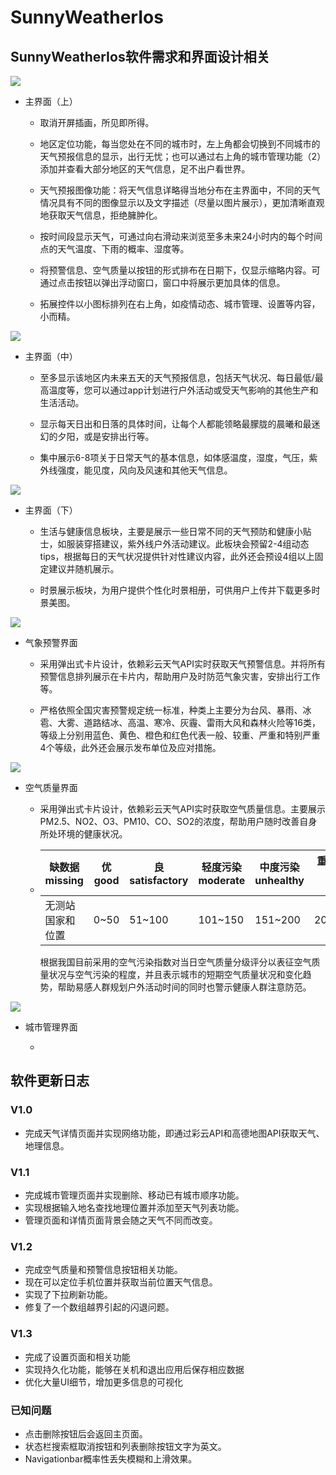 # SunnyWeatherIos
## SunnyWeatherIos软件需求和界面设计相关

![](res/UI1.png)

+ 主界面（上）

  + 取消开屏插画，所见即所得。

  + 地区定位功能，每当您处在不同的城市时，左上角都会切换到不同城市的天气预报信息的显示，出行无忧；也可以通过右上角的城市管理功能（2）添加并查看大部分地区的天气信息，足不出户看世界。

  + 天气预报图像功能：将天气信息详略得当地分布在主界面中，不同的天气情况具有不同的图像显示以及文字描述（尽量以图片展示），更加清晰直观地获取天气信息，拒绝臃肿化。

  + 按时间段显示天气，可通过向右滑动来浏览至多未来24小时内的每个时间点的天气温度、下雨的概率、湿度等。

  + 将预警信息、空气质量以按钮的形式排布在日期下，仅显示缩略内容。可通过点击按钮以弹出浮动窗口，窗口中将展示更加具体的信息。

  + 拓展控件以小图标排列在右上角，如疫情动态、城市管理、设置等内容，小而精。

![](res/UI2.png)

+ 主界面（中）

  + 至多显示该地区内未来五天的天气预报信息，包括天气状况、每日最低/最高温度等，您可以通过app计划进行户外活动或受天气影响的其他生产和生活活动。

  + 显示每天日出和日落的具体时间，让每个人都能领略最朦胧的晨曦和最迷幻的夕阳，或是安排出行等。

  + 集中展示6-8项关于日常天气的基本信息，如体感温度，湿度，气压，紫外线强度，能见度，风向及风速和其他天气信息。

![](res/UI3.png)

+ 主界面（下）

  + 生活与健康信息板块，主要是展示一些日常不同的天气预防和健康小贴士，如服装穿搭建议，紫外线户外活动建议。此板块会预留2-4组动态tips，根据每日的天气状况提供针对性建议内容，此外还会预设4组以上固定建议并随机展示。

  + 时景展示板块，为用户提供个性化时景相册，可供用户上传并下载更多时景美图。

![](res/UI4.png)

+ 气象预警界面

  + 采用弹出式卡片设计，依赖彩云天气API实时获取天气预警信息。并将所有预警信息排列展示在卡片内，帮助用户及时防范气象灾害，安排出行工作等。

  + 严格依照全国灾害预警规定统一标准，种类上主要分为台风、暴雨、冰雹、大雾、道路结冰、高温、寒冷、灰霾、雷雨大风和森林火险等16类，等级上分别用蓝色、黄色、橙色和红色代表一般、较重、严重和特别严重4个等级，此外还会展示发布单位及应对措施。

![](res/UI5.png)

+ 空气质量界面

  + 采用弹出式卡片设计，依赖彩云天气API实时获取空气质量信息。主要展示PM2.5、NO2、O3、PM10、CO、SO2的浓度，帮助用户随时改善自身所处环境的健康状况。

  + | 缺数据 missing   | 优 good | 良 satisfactory | 轻度污染 moderate | 中度污染 unhealthy | 重度污染 very poor | 严重污染 hazardous |
    | ---------------- | ------- | --------------- | ----------------- | ------------------ | ------------------ | ------------------ |
    | 无测站国家和位置 | 0~50    | 51~100          | 101~150           | 151~200            | 201~300            | >300               |

    根据我国目前采用的空气污染指数对当日空气质量分级评分以表征空气质量状况与空气污染的程度，并且表示城市的短期空气质量状况和变化趋势，帮助易感人群规划户外活动时间的同时也警示健康人群注意防范。

![](res/UI6.png)

+ 城市管理界面

  + 

## 软件更新日志

### V1.0

+ 完成天气详情页面并实现网络功能，即通过彩云API和高德地图API获取天气、地理信息。

### V1.1

+ 完成城市管理页面并实现删除、移动已有城市顺序功能。
+ 实现根据输入地名查找地理位置并添加至天气列表功能。
+ 管理页面和详情页面背景会随之天气不同而改变。

### V1.2

+ 完成空气质量和预警信息按钮相关功能。
+ 现在可以定位手机位置并获取当前位置天气信息。
+ 实现了下拉刷新功能。
+ 修复了一个数组越界引起的闪退问题。

### V1.3

+ 完成了设置页面和相关功能
+ 实现持久化功能，能够在关机和退出应用后保存相应数据
+ 优化大量UI细节，增加更多信息的可视化

### 已知问题

+ 点击删除按钮后会返回主页面。
+ 状态栏搜索框取消按钮和列表删除按钮文字为英文。
+ Navigationbar概率性丢失模糊和上滑效果。

  

